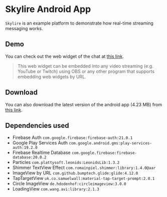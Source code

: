 # Skylire Android App

`Skylire` is an example platform to demonstrate how real-time streaming messaging works.

## Demo

You can check out the web widget of the chat at [this link](https://skylire.langvest.by "Visit site").

> This web widget can be embedded into any video streaming (e.g. YouTube or Twitch) using OBS or any other program that supports embedding web widgets by URL.

## Download

You can also download the latest version of the android app (4.23 MB) from [this link](https://skylire.langvest.by/app "Download app").

## Dependencies used

- Firebase Auth `com.google.firebase:firebase-auth:21.0.1`
- Google Play Services Auth `com.google.android.gms:play-services-auth:19.2.0`
- Firebase Realtime Database `com.google.firebase:firebase-database:20.0.2`
- Particles `com.plattysoft.leonids:LeonidsLib:1.3.2`
- Shimmer TextView Effect `com.romainpiel.shimmer:library:1.4.0@aar`
- ImageView by URL `com.github.bumptech.glide:glide:4.12.0`
- TapTargetView `uk.co.samuelwall:material-tap-target-prompt:2.0.1`
- Circle ImageView `de.hdodenhof:circleimageview:3.0.0`
- LoadingView `com.wang.avi:library:2.1.3`
